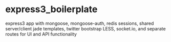 express3_boilerplate
====================

express3 app with mongoose, mongoose-auth, redis sessions, shared server/client jade templates, twitter bootstrap LESS, socket.io, and separate routes for UI and API functionality
